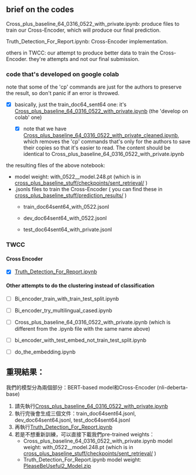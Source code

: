 
## brief on the codes

Cross_plus_baseline_64_0316_0522_with_private.ipynb: produce files to train our Cross-Encoder, which will produce our final prediction.

Truth_Detection_For_Report.ipynb: Cross-Encoder implementation.

others in TWCC: our attempt to produce better data to train the Cross-Encoder. they're attempts and not our final submission.

### code that's developed on google colab 

note that some of the 'cp' commands are just for the authors to preserve the result, so don't panic if an error is throwed.

- [x] basically, just the train_doc64_sent64 one: it's [Cross_plus_baseline_64_0316_0522_with_private.ipynb](https://github.com/Kelvinthedrugger/AI-Cup-2023-Spring-Fact-Check-Comp/blob/master/notebooks/Cross_plus_baseline_64_0316_0522_with_private.ipynb) (the 'develop on colab' one)

    - [x] note that we have [Cross_plus_baseline_64_0316_0522_with_private_cleaned.ipynb](https://github.com/Kelvinthedrugger/AI-Cup-2023-Spring-Fact-Check-Comp/blob/master/notebooks/Cross_plus_baseline_64_0316_0522_with_private_cleaned.ipynb), which removes the 'cp' commands that's only for the authors to save their copies so that it's easier to read. The content should be identical to Cross_plus_baseline_64_0316_0522_with_private.ipynb

the resulting files of the above notebook:
* model weight: with_0522__model.248.pt (which is in [cross_plus_baseline_stuff/checkpoints/sent_retrieval/](https://drive.google.com/drive/folders/1-CcS70WlE96ArDEHCxrqNHXiNEXG7TT7?usp=sharing) )
* .jsonls files to train the Cross-Encoder ( you can find these in [cross_plus_baseline_stuff/prediction_results/](https://drive.google.com/drive/u/1/folders/1-HQC9UzEYcyM5VbSxBJqONawmVW6D20l) )
    * train_doc64sent64_with_0522.jsonl

    * dev_doc64sent64_with_0522.jsonl

    * test_doc64sent64_with_private.jsonl


### TWCC

#### Cross Encoder

- [x] [Truth_Detection_For_Report.ipynb](https://github.com/Kelvinthedrugger/AI-Cup-2023-Spring-Fact-Check-Comp/blob/master/notebooks/TWCC/Truth_Detection_For_Report.ipynb)

#### Other attempts to do the clustering instead of classification

- [ ] Bi_encoder_train_with_train_test_split.ipynb

- [ ] Bi_encoder_try_multilingual_cased.ipynb

- [ ] Cross_plus_baseline_64_0316_0522_with_private.ipynb (which is different from the .ipynb file with the same name above)

- [ ] bi_encoder_with_test_embed_not_train_test_split.ipynb

- [ ] do_the_embedding.ipynb

## 重現結果：

我們的模型分為兩個部分：BERT-based model和Cross-Encoder (nli-deberta-base)

1. 請先執行[Cross_plus_baseline_64_0316_0522_with_private.ipynb](https://github.com/Kelvinthedrugger/AI-Cup-2023-Spring-Fact-Check-Comp/blob/master/notebooks/Cross_plus_baseline_64_0316_0522_with_private.ipynb)
2. 執行完後會生成三個文件：train_doc64sent64.jsonl, dev_doc64sent64.jsonl, test_doc64sent64.jsonl
3. 再執行[Truth_Detection_For_Report.ipynb](https://github.com/Kelvinthedrugger/AI-Cup-2023-Spring-Fact-Check-Comp/blob/master/notebooks/TWCC/Truth_Detection_For_Report.ipynb)
4. 若是不想重新訓練，可以直接下載我們pre-trained weights：
   * Cross_plus_baseline_64_0316_0522_with_private.ipynb model weight: with_0522__model.248.pt (which is in [cross_plus_baseline_stuff/checkpoints/sent_retrieval/](https://drive.google.com/drive/folders/1-CcS70WlE96ArDEHCxrqNHXiNEXG7TT7?usp=sharing) )
   * Truth_Detection_For_Report.ipynb model weight: [PleaseBeUseful2_Model.zip](https://drive.google.com/u/4/uc?id=1-eOGzJj5wDhC2qDv8XIoCo79AL3-QJ94&export=download)
